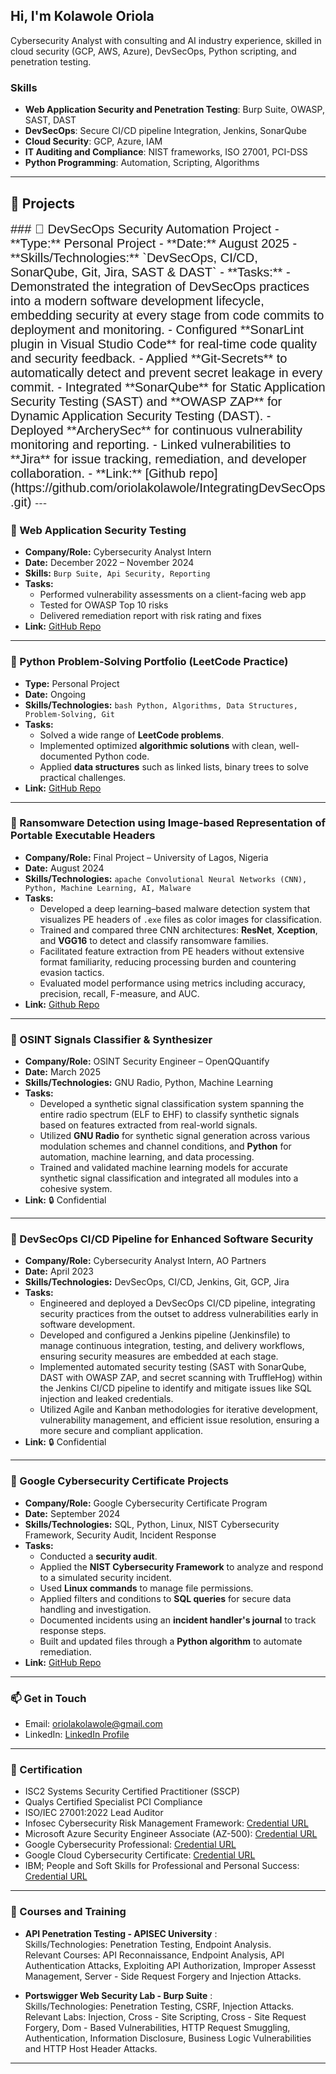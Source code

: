 ## Hi, I'm Kolawole Oriola

Cybersecurity Analyst with consulting and AI industry experience, skilled in cloud security (GCP, AWS, Azure), DevSecOps, Python scripting, and penetration testing. 

### Skills
- **Web Application Security and Penetration Testing**: Burp Suite, OWASP, SAST, DAST
- **DevSecOps**: Secure CI/CD pipeline Integration, Jenkins, SonarQube
- **Cloud Security**: GCP, Azure, IAM
- **IT Auditing and Compliance**: NIST frameworks, ISO 27001, PCI-DSS
- **Python Programming**: Automation, Scripting, Algorithms

---

## 📂 Projects  
<span style="font-family:Arial; font-size:20px;">
### 🔹 DevSecOps Security Automation Project  
- **Type:** Personal Project  
- **Date:** August 2025  
- **Skills/Technologies:** `DevSecOps, CI/CD, SonarQube, Git, Jira, SAST & DAST`
- **Tasks:**  
  - Demonstrated the integration of DevSecOps practices into a modern software development lifecycle, embedding security at every stage from code commits to deployment and monitoring.  
  - Configured **SonarLint plugin in Visual Studio Code** for real-time code quality and security feedback.  
  - Applied **Git-Secrets** to automatically detect and prevent secret leakage in every commit.  
  - Integrated **SonarQube** for Static Application Security Testing (SAST) and **OWASP ZAP** for Dynamic Application Security Testing (DAST).  
  - Deployed **ArcherySec** for continuous vulnerability monitoring and reporting.  
  - Linked vulnerabilities to **Jira** for issue tracking, remediation, and developer collaboration.  
- **Link:** [Github repo](https://github.com/oriolakolawole/IntegratingDevSecOps.git)  
</span>
---

### 🔹 Web Application Security Testing  
- **Company/Role:** Cybersecurity Analyst Intern  
- **Date:** December 2022 – November 2024
- **Skills:** ```Burp Suite, Api Security, Reporting```   
- **Tasks:**  
  - Performed vulnerability assessments on a client-facing web app  
  - Tested for OWASP Top 10 risks  
  - Delivered remediation report with risk rating and fixes  
- **Link:** [GitHub Repo](https://github.com/oriolakolawole/BugReports.git)

---

### 🔹 Python Problem-Solving Portfolio (LeetCode Practice)  
- **Type:** Personal Project  
- **Date:** Ongoing  
- **Skills/Technologies:** ```bash Python, Algorithms, Data Structures, Problem-Solving, Git``` 
- **Tasks:**  
  - Solved a wide range of **LeetCode problems**.  
  - Implemented optimized **algorithmic solutions** with clean, well-documented Python code.  
  - Applied **data structures** such as linked lists, binary trees to solve practical challenges.   
- **Link:** [GitHub Repo](https://github.com/oriolakolawole/leetcode-solutions.git)  

---

### 🔹 Ransomware Detection using Image-based Representation of Portable Executable Headers  
- **Company/Role:** Final Project – University of Lagos, Nigeria  
- **Date:** August 2024  
- **Skills/Technologies:** ```apache Convolutional Neural Networks (CNN), Python, Machine Learning, AI, Malware``` 
- **Tasks:**  
  - Developed a deep learning–based malware detection system that visualizes PE headers of `.exe` files as color images for classification.  
  - Trained and compared three CNN architectures: **ResNet**, **Xception**, and **VGG16** to detect and classify ransomware families.  
  - Facilitated feature extraction from PE headers without extensive format familiarity, reducing processing burden and countering evasion tactics.  
  - Evaluated model performance using metrics including accuracy, precision, recall, F-measure, and AUC.  
- **Link:** [Github Repo](https://github.com/oriolakolawole/Ransomware-and-Goodware-PE-Header-Dataset.git)

---

### 🔹 OSINT Signals Classifier & Synthesizer  
- **Company/Role:** OSINT Security Engineer – OpenQQuantify  
- **Date:** March 2025  
- **Skills/Technologies:** GNU Radio, Python, Machine Learning 
- **Tasks:**  
  - Developed a synthetic signal classification system spanning the entire radio spectrum (ELF to EHF) to classify synthetic signals based on features extracted from real-world signals.  
  - Utilized **GNU Radio** for synthetic signal generation across various modulation schemes and channel conditions, and **Python** for automation, machine learning, and data processing.  
  - Trained and validated machine learning models for accurate synthetic signal classification and integrated all modules into a cohesive system.  
- **Link:** 🔒 Confidential  

---

### 🔹 DevSecOps CI/CD Pipeline for Enhanced Software Security  
- **Company/Role:** Cybersecurity Analyst Intern, AO Partners  
- **Date:** April 2023  
- **Skills/Technologies:** DevSecOps, CI/CD, Jenkins, Git, GCP, Jira  
- **Tasks:**  
  - Engineered and deployed a DevSecOps CI/CD pipeline, integrating security practices from the outset to address vulnerabilities early in software development.  
  - Developed and configured a Jenkins pipeline (Jenkinsfile) to manage continuous integration, testing, and delivery workflows, ensuring security measures are embedded at each stage.  
  - Implemented automated security testing (SAST with SonarQube, DAST with OWASP ZAP, and secret scanning with TruffleHog) within the Jenkins CI/CD pipeline to identify and mitigate issues like SQL injection and leaked credentials.  
  - Utilized Agile and Kanban methodologies for iterative development, vulnerability management, and efficient issue resolution, ensuring a more secure and compliant application.  
- **Link:** 🔒 Confidential  

---

### 🔹 Google Cybersecurity Certificate Projects  
- **Company/Role:** Google Cybersecurity Certificate Program  
- **Date:** September 2024  
- **Skills/Technologies:** SQL, Python, Linux, NIST Cybersecurity Framework, Security Audit, Incident Response  
- **Tasks:**  
  - Conducted a **security audit**.  
  - Applied the **NIST Cybersecurity Framework** to analyze and respond to a simulated security incident.  
  - Used **Linux commands** to manage file permissions.  
  - Applied filters and conditions to **SQL queries** for secure data handling and investigation.  
  - Documented incidents using an **incident handler's journal** to track response steps.  
  - Built and updated files through a **Python algorithm** to automate remediation.  
- **Link:** [GitHub Repo](https://github.com/oriolakolawole/Google-Cybersecurity-Certificate.git)

---

### 📫 Get in Touch
- Email: oriolakolawole@gmail.com
- LinkedIn: [LinkedIn Profile](https://www.linkedin.com/in/oriolakolawole/)
---
### 📝 Certification
- ISC2 Systems Security Certified Practitioner (SSCP)
- Qualys Certified Specialist PCI Compliance
- ISO/IEC 27001:2022 Lead Auditor
- Infosec Cybersecurity Risk Management Framework: [Credential URL](https://www.coursera.org/account/accomplishments/specialization/certificate/BGJ32MW36YXC)
- Microsoft Azure Security Engineer Associate (AZ-500): [Credential URL](https://www.coursera.org/account/accomplishments/professional-cert/FQITPHHI3G0C)
- Google Cybersecurity Professional: [Credential URL](https://www.credly.com/badges/9447a7fe-7f72-4a6c-9071-37baffeb12f2/public_url)
- Google Cloud Cybersecurity Certificate: [Credential URL](https://www.credly.com/badges/673f6597-a4d1-4729-b193-d06214a523b1/linked_in_profile)
- IBM; People and Soft Skills for Professional and Personal Success: [Credential URL](https://coursera.org/share/68513c30a295bf54e60ca3dc519d87dd)

---

### 📝 Courses and Training
- **API Penetration Testing - APISEC University** :   
  Skills/Technologies: Penetration Testing, Endpoint Analysis.   
  Relevant Courses: API Reconnaissance, Endpoint Analysis, API Authentication Attacks, Exploiting API Authorization, Improper Assesst Management, Server - Side Request Forgery and Injection Attacks.   

- **Portswigger Web Security Lab - Burp Suite** :    
   Skills/Technologies: Penetration Testing, CSRF, Injection Attacks.   
   Relevant Labs: Injection, Cross - Site Scripting, Cross - Site Request Forgery, Dom - Based Vulnerabilities, HTTP Request Smuggling, Authentication, Information Disclosure, Business Logic Vulnerabilities and HTTP Host Header Attacks.

---
